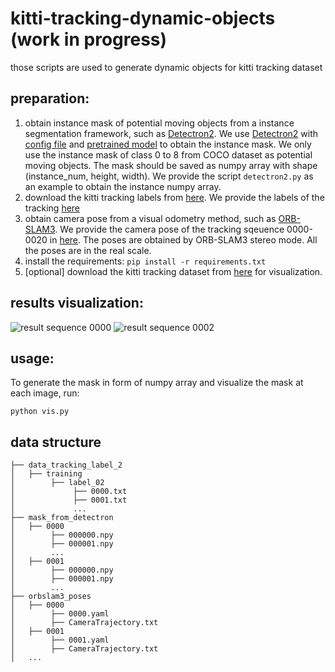 # kitti-tracking-dynamic-objects (work in progress)
those scripts are used to generate dynamic objects for kitti tracking dataset

## preparation:
1. obtain instance mask of potential moving objects from a instance segmentation framework, such as [Detectron2](https://github.com/facebookresearch/detectron2). We use [Detectron2](https://github.com/facebookresearch/detectron2) with [config file](https://github.com/facebookresearch/detectron2/blob/main/configs/COCO-InstanceSegmentation/mask_rcnn_R_50_FPN_3x.yaml) and [pretrained model](detectron2://COCO-InstanceSegmentation/mask_rcnn_R_50_FPN_3x/137849600/model_final_f10217.pkl) to obtain the instance mask. We only use the instance mask of class 0 to 8 from COCO dataset as potential moving objects. The mask should be saved as numpy array with shape (instance_num, height, width). We provide the script ```detectron2.py``` as an example to obtain the instance numpy array. 
2. download the kitti tracking labels from [here](http://www.cvlibs.net/download.php?file=data_tracking_label_2.zip). We provide the labels of the tracking [here](./data_tracking_label_2/)
3. obtain camera pose from a visual odometry method, such as [ORB-SLAM3](https://github.com/UZ-SLAMLab/ORB_SLAM3). We provide the camera pose of the tracking sqeuence 0000-0020 in [here](./orbslam3_poses/). The poses are obtained by ORB-SLAM3 stereo mode. All the poses are in the real scale.
4. install the requirements: `pip install -r requirements.txt`
5. [optional] download the kitti tracking dataset from [here](http://www.cvlibs.net/datasets/kitti/eval_tracking.php) for visualization.

## results visualization:
![result sequence 0000](gif/example_0000.gif)
![result sequence 0002](gif/example_0002.gif)
## usage:

To generate the mask in form of numpy array and visualize the mask at each image, run:
```
python vis.py 
```


## data structure
```
├── data_tracking_label_2
│   ├── training
│        ├── label_02
│             ├── 0000.txt
│             ├── 0001.txt
│             ...
├── mask_from_detectron
│   ├── 0000
│        ├── 000000.npy
│        ├── 000001.npy
│        ...
│   ├── 0001
│        ├── 000000.npy
│        ├── 000001.npy
│        ...
├── orbslam3_poses
│   ├── 0000
│        ├── 0000.yaml
│        ├── CameraTrajectory.txt
│   ├── 0001
│        ├── 0001.yaml
│        ├── CameraTrajectory.txt
│   ...   


